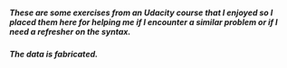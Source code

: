 ##### These are some exercises from an Udacity course that I enjoyed so I placed them here for helping me if I encounter a similar problem or if I need a refresher on the syntax.
##### The data is fabricated.
